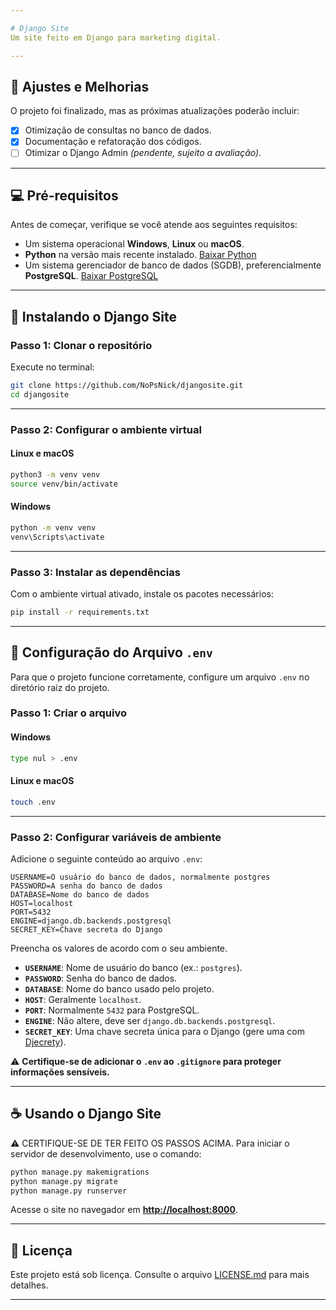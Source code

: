 ```yaml
---

# Django Site
Um site feito em Django para marketing digital.

---
```


## 🚧 **Ajustes e Melhorias**

O projeto foi finalizado, mas as próximas atualizações poderão incluir:

- [x] Otimização de consultas no banco de dados.  
- [x] Documentação e refatoração dos códigos.  
- [ ] Otimizar o Django Admin *(pendente, sujeito a avaliação).*  

---

## 💻 **Pré-requisitos**

Antes de começar, verifique se você atende aos seguintes requisitos:

- Um sistema operacional **Windows**, **Linux** ou **macOS**.
- **Python** na versão mais recente instalado. [Baixar Python](https://www.python.org/downloads/)  
- Um sistema gerenciador de banco de dados (SGDB), preferencialmente **PostgreSQL**. [Baixar PostgreSQL](https://www.postgresql.org/download/)  

---

## 🚀 **Instalando o Django Site**

### **Passo 1: Clonar o repositório**

Execute no terminal:  

```bash
git clone https://github.com/NoPsNick/djangosite.git
cd djangosite
```

---

### **Passo 2: Configurar o ambiente virtual**

#### **Linux e macOS**

```bash
python3 -m venv venv
source venv/bin/activate
```

#### **Windows**

```bash
python -m venv venv
venv\Scripts\activate
```

---

### **Passo 3: Instalar as dependências**

Com o ambiente virtual ativado, instale os pacotes necessários:  

```bash
pip install -r requirements.txt
```

---

## 🔐 **Configuração do Arquivo `.env`**

Para que o projeto funcione corretamente, configure um arquivo `.env` no diretório raiz do projeto.

### **Passo 1: Criar o arquivo**

#### **Windows**

```bash
type nul > .env
```

#### **Linux e macOS**

```bash
touch .env
```

---

### **Passo 2: Configurar variáveis de ambiente**

Adicione o seguinte conteúdo ao arquivo `.env`:

```env
USERNAME=O usuário do banco de dados, normalmente postgres
PASSWORD=A senha do banco de dados
DATABASE=Nome do banco de dados
HOST=localhost
PORT=5432
ENGINE=django.db.backends.postgresql
SECRET_KEY=Chave secreta do Django
```

Preencha os valores de acordo com o seu ambiente.

- **`USERNAME`**: Nome de usuário do banco (ex.: `postgres`).  
- **`PASSWORD`**: Senha do banco de dados.  
- **`DATABASE`**: Nome do banco usado pelo projeto.  
- **`HOST`**: Geralmente `localhost`.  
- **`PORT`**: Normalmente `5432` para PostgreSQL.  
- **`ENGINE`**: Não altere, deve ser `django.db.backends.postgresql`.  
- **`SECRET_KEY`**: Uma chave secreta única para o Django (gere uma com [Djecrety](https://djecrety.ir)).  

⚠️ **Certifique-se de adicionar o `.env` ao `.gitignore` para proteger informações sensíveis.**

---

## ☕ **Usando o Django Site**
⚠️ CERTIFIQUE-SE DE TER FEITO OS PASSOS ACIMA.
Para iniciar o servidor de desenvolvimento, use o comando:  

```bash
python manage.py makemigrations
python manage.py migrate
python manage.py runserver
```

Acesse o site no navegador em **[http://localhost:8000](http://localhost:8000)**.

---

## 📝 **Licença**

Este projeto está sob licença. Consulte o arquivo [LICENSE.md](LICENSE.md) para mais detalhes.

---
